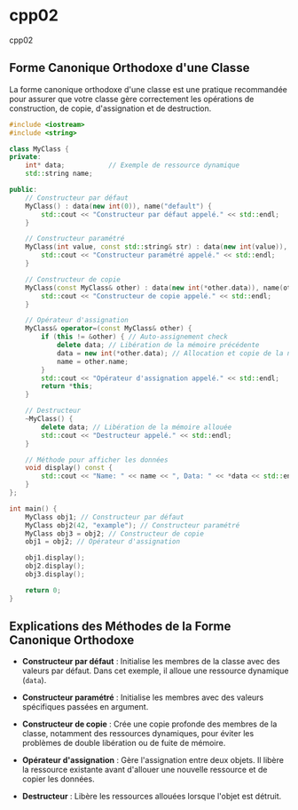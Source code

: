 # cpp02
cpp02

## Forme Canonique Orthodoxe d'une Classe

La forme canonique orthodoxe d'une classe est une pratique recommandée pour assurer que votre classe gère correctement les opérations de construction, de copie, d'assignation et de destruction.
```cpp
#include <iostream>
#include <string>

class MyClass {
private:
    int* data;           // Exemple de ressource dynamique
    std::string name;

public:
    // Constructeur par défaut
    MyClass() : data(new int(0)), name("default") {
        std::cout << "Constructeur par défaut appelé." << std::endl;
    }

    // Constructeur paramétré
    MyClass(int value, const std::string& str) : data(new int(value)), name(str) {
        std::cout << "Constructeur paramétré appelé." << std::endl;
    }

    // Constructeur de copie
    MyClass(const MyClass& other) : data(new int(*other.data)), name(other.name) {
        std::cout << "Constructeur de copie appelé." << std::endl;
    }

    // Opérateur d'assignation
    MyClass& operator=(const MyClass& other) {
        if (this != &other) { // Auto-assignement check
            delete data; // Libération de la mémoire précédente
            data = new int(*other.data); // Allocation et copie de la nouvelle ressource
            name = other.name;
        }
        std::cout << "Opérateur d'assignation appelé." << std::endl;
        return *this;
    }

    // Destructeur
    ~MyClass() {
        delete data; // Libération de la mémoire allouée
        std::cout << "Destructeur appelé." << std::endl;
    }

    // Méthode pour afficher les données
    void display() const {
        std::cout << "Name: " << name << ", Data: " << *data << std::endl;
    }
};

int main() {
    MyClass obj1; // Constructeur par défaut
    MyClass obj2(42, "example"); // Constructeur paramétré
    MyClass obj3 = obj2; // Constructeur de copie
    obj1 = obj2; // Opérateur d'assignation

    obj1.display();
    obj2.display();
    obj3.display();

    return 0;
}
```
## Explications des Méthodes de la Forme Canonique Orthodoxe

- **Constructeur par défaut** : Initialise les membres de la classe avec des valeurs par défaut. Dans cet exemple, il alloue une ressource dynamique (`data`).

- **Constructeur paramétré** : Initialise les membres avec des valeurs spécifiques passées en argument.

- **Constructeur de copie** : Crée une copie profonde des membres de la classe, notamment des ressources dynamiques, pour éviter les problèmes de double libération ou de fuite de mémoire.

- **Opérateur d'assignation** : Gère l'assignation entre deux objets. Il libère la ressource existante avant d'allouer une nouvelle ressource et de copier les données.

- **Destructeur** : Libère les ressources allouées lorsque l'objet est détruit.

